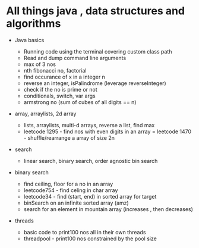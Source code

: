# All things java , data structures and algorithms

- Java basics
  - Running code using the terminal covering custom class path
  - Read and dump command line arguments
  - max of 3 nos
  - nth fibonacci no, factorial
  - find occurance of x in a integer n
  - reverse an integer, isPalindrome (leverage reverseInteger)
  - check if the no is prime or not
  - conditionals, switch, var args
  - armstrong no (sum of cubes of all digits == n)

- array, arraylists, 2d array
  - lists, arraylists, multi-d arrays, reverse a list, find max
  - leetcode 1295 - find nos with even digits in an array
  = leetcode 1470 - shuffle/rearrange a array of size 2n

- search
  - linear search, binary search, order agnostic bin search

- binary search
  - find ceiling, floor for a no in an array
  - leetcode754 - find celing in char array
  - leetcode34 - find (start, end) in sorted array for target
  - binSearch on an infinite sorted array (amz)
  - search for an element in mountain array (increases , then decreases)

- threads
  - basic code to print100 nos all in their own threads
  - threadpool - print100 nos constrained by the pool size
